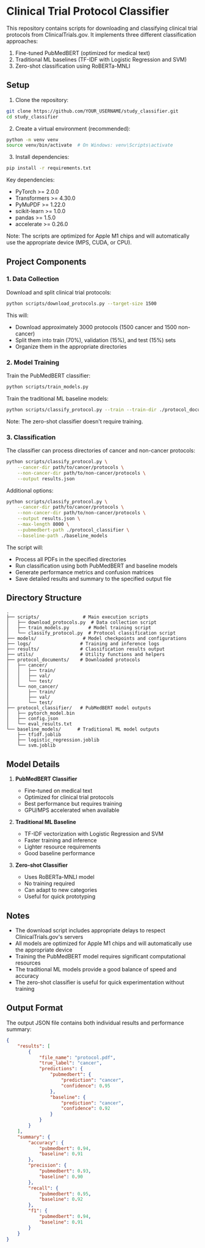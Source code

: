 # Clinical Trial Protocol Classifier

This repository contains scripts for downloading and classifying clinical trial protocols from ClinicalTrials.gov. It implements three different classification approaches:
1. Fine-tuned PubMedBERT (optimized for medical text)
2. Traditional ML baselines (TF-IDF with Logistic Regression and SVM)
3. Zero-shot classification using RoBERTa-MNLI

## Setup

1. Clone the repository:
```bash
git clone https://github.com/YOUR_USERNAME/study_classifier.git
cd study_classifier
```

2. Create a virtual environment (recommended):
```bash
python -m venv venv
source venv/bin/activate  # On Windows: venv\Scripts\activate
```

3. Install dependencies:
```bash
pip install -r requirements.txt
```

Key dependencies:
- PyTorch >= 2.0.0
- Transformers >= 4.30.0
- PyMuPDF >= 1.22.0
- scikit-learn >= 1.0.0
- pandas >= 1.5.0
- accelerate >= 0.26.0

Note: The scripts are optimized for Apple M1 chips and will automatically use the appropriate device (MPS, CUDA, or CPU).

## Project Components

### 1. Data Collection

Download and split clinical trial protocols:

```bash
python scripts/download_protocols.py --target-size 1500
```

This will:
- Download approximately 3000 protocols (1500 cancer and 1500 non-cancer)
- Split them into train (70%), validation (15%), and test (15%) sets
- Organize them in the appropriate directories

### 2. Model Training

Train the PubMedBERT classifier:

```bash
python scripts/train_models.py
```

Train the traditional ML baseline models:

```bash
python scripts/classify_protocol.py --train --train-dir ./protocol_documents
```

Note: The zero-shot classifier doesn't require training.

### 3. Classification

The classifier can process directories of cancer and non-cancer protocols:

```bash
python scripts/classify_protocol.py \
    --cancer-dir path/to/cancer/protocols \
    --non-cancer-dir path/to/non-cancer/protocols \
    --output results.json
```

Additional options:
```bash
python scripts/classify_protocol.py \
    --cancer-dir path/to/cancer/protocols \
    --non-cancer-dir path/to/non-cancer/protocols \
    --output results.json \
    --max-length 8000 \
    --pubmedbert-path ./protocol_classifier \
    --baseline-path ./baseline_models
```

The script will:
- Process all PDFs in the specified directories
- Run classification using both PubMedBERT and baseline models
- Generate performance metrics and confusion matrices
- Save detailed results and summary to the specified output file

## Directory Structure

```
.
├── scripts/                # Main execution scripts
│   ├── download_protocols.py  # Data collection script
│   ├── train_models.py       # Model training script
│   └── classify_protocol.py  # Protocol classification script
├── models/                 # Model checkpoints and configurations
├── logs/                  # Training and inference logs
├── results/               # Classification results output
├── utils/                 # Utility functions and helpers
├── protocol_documents/    # Downloaded protocols
│   ├── cancer/
│   │   ├── train/
│   │   ├── val/
│   │   └── test/
│   └── non_cancer/
│       ├── train/
│       ├── val/
│       └── test/
├── protocol_classifier/   # PubMedBERT model outputs
│   ├── pytorch_model.bin
│   ├── config.json
│   └── eval_results.txt
└── baseline_models/      # Traditional ML model outputs
    ├── tfidf.joblib
    ├── logistic_regression.joblib
    └── svm.joblib
```

## Model Details

1. **PubMedBERT Classifier**
   - Fine-tuned on medical text
   - Optimized for clinical trial protocols
   - Best performance but requires training
   - GPU/MPS accelerated when available

2. **Traditional ML Baseline**
   - TF-IDF vectorization with Logistic Regression and SVM
   - Faster training and inference
   - Lighter resource requirements
   - Good baseline performance

3. **Zero-shot Classifier**
   - Uses RoBERTa-MNLI model
   - No training required
   - Can adapt to new categories
   - Useful for quick prototyping

## Notes

- The download script includes appropriate delays to respect ClinicalTrials.gov's servers
- All models are optimized for Apple M1 chips and will automatically use the appropriate device
- Training the PubMedBERT model requires significant computational resources
- The traditional ML models provide a good balance of speed and accuracy
- The zero-shot classifier is useful for quick experimentation without training

## Output Format

The output JSON file contains both individual results and performance summary:

```json
{
    "results": [
        {
            "file_name": "protocol.pdf",
            "true_label": "cancer",
            "predictions": {
                "pubmedbert": {
                    "prediction": "cancer",
                    "confidence": 0.95
                },
                "baseline": {
                    "prediction": "cancer",
                    "confidence": 0.92
                }
            }
        }
    ],
    "summary": {
        "accuracy": {
            "pubmedbert": 0.94,
            "baseline": 0.91
        },
        "precision": {
            "pubmedbert": 0.93,
            "baseline": 0.90
        },
        "recall": {
            "pubmedbert": 0.95,
            "baseline": 0.92
        },
        "f1": {
            "pubmedbert": 0.94,
            "baseline": 0.91
        }
    }
}